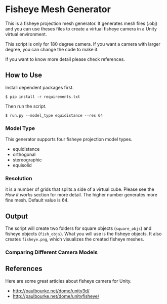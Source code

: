 # Fisheye Mesh Generator
This is a fisheye projection mesh generator.
It generates mesh files (.obj) and you can use theses files to create a virtual fisheye camera in a Unity virtual environment.

This script is only for 180 degree camera. If you want a camera with larger degree, you can change the code to make it.

If you want to know more detail please check references.

## How to Use
Install dependent packages first.
```shcell
$ pip install -r requirements.txt
```
Then run the script.
```shell
$ run.py --model_type equidistance --res 64
```

### Model Type
This generator supports four fisheye projection model types.
* equidistance
* orthogonal
* stereographic
* equisolid

### Resolution
it is a number of grids that splits a side of a virtual cube. Please see the *How it works* section for more detail. The higher number generates more fine mesh. Default value is 64.

## Output
The script will create two folders for square objects (```square_objs```) and fisheye objects (```fish_objs```). What you will use is the fisheye objects. It also creates ```fisheye.png```, which visualizes the created fisheye meshes.

### Comparing Different Camera Models


## References
Here are some great articles about fisheye camera for Unity.

* http://paulbourke.net/dome/unity3d/
* http://paulbourke.net/dome/unityfisheye/
